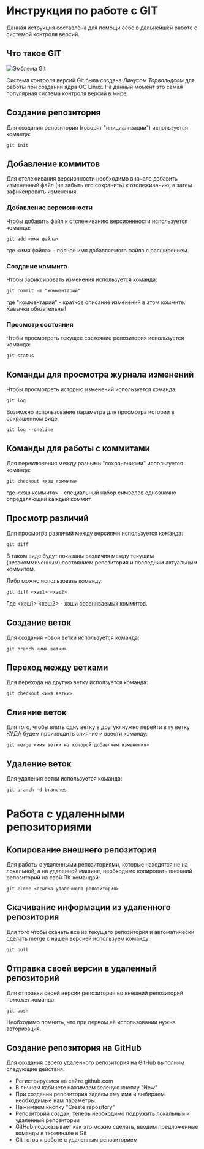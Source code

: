 # **Инструкция по работе с GIT**

Данная иструкция составлена для помощи себе в дальнейшей работе с системой контроля версий.

## Что такое GIT

![Эмблема Git](git.JPG)

Система контроля версий Git была создана *Линусом Торвальдсом* для работы при создании ядра ОС Linux. На данный момент это самая популярная система контроля версий в мире.

## Создание репозитория

Для создания репозитория (говорят "инициализации") используется команда:

    git init

## Добавление коммитов

Для отслеживания версионности необходимо вначале добавить измененный файл (не забыть его сохранить) к отслеживанию, а затем зафиксировать изменения.

### Добавление версионности

Чтобы добавить файл к отслеживанию версионнности используется команда:

    git add <имя файла>

где <имя файла> - полное имя добавляемого файла с расширением.

### Создание коммита

Чтобы зафиксировать изменения используется команда:

    git commit -m "комментарий"

где "комментарий" - краткое описание изменений в этом коммите. Кавычки обязательны!

### Просмотр состояния

Чтобы просмотреть текущее состояние репозитория используется команда:

    git status

## Команды для просмотра журнала изменений

Чтобы просмотреть историю изменений используется команда:

    git log

Возможно использование параметра для просмотра истории в сокращенном виде:

    git log --oneline

## Команды для работы с коммитами

Для переключения между разными "сохранениями" используется команда:

    git checkout <хэш коммита>

где <хэш коммита> - специальный набор символов однозначно определяющий каждый коммит.

## Просмотр различий

Для просмотра различий между версиями используется команда:

    git diff

В таком виде будут показаны различия между текущим (незакоммиченным) состоянием репозитория и последним актуальным коммитом.

Либо можно использовать команду:

    git diff <хэш1> <хэш2>

Где <хэш1> <хэш2> - хэши сравниваемых коммитов.

## Создание веток

Для создания новой ветки используется команда:

    git branch <имя ветки>

## Переход между ветками

Для перехода на другую ветку исползуется команда:

    git checkout <имя ветки>

## Слияние веток

Для того, чтобы влить одну ветку в другую нужно перейти в ту ветку КУДА будем производить слияние и ввести команду:

    git merge <имя ветки из которой добавляем изменения>

## Удаление веток

Для удаления ветки используется команда:

    git branch -d branches

# Работа с удаленными репозиториями

## Копирование внешнего репозитория

Для работы с удаленными репозиториями, которые находятся не на локальной, а на удаленной машине, необходимо копировать внешний репозиторий на свой ПК командой:

    git clone <ссылка удаленного репозитория>

## Скачивание информации из удаленного репозитория

Для того чтобы скачать все из текущего репозитория и автоматически сделать merge с нашей версией используем команду:

    git pull

## Отправка своей версии в удаленный репозиторий

Для отправки своей версии репозитория во внешний репозиторий поможет команда:

    git push

Необходимо помнить, что при первом её использовании нужна авторизация.

## Создание репозитория на GitHub

Для создания своего удаленного репозитория на GitHub выполним следующие действия:

* Регистрируемся на сайте github.com
* В личном кабинете нажимаем зеленую кнопку "New"
* При создании репозитория задаем ему имя и выбираем необходимые нам параметры.
* Нажимаем кнопку "Create repository"
* Репозиторий создан, теперь необходимо подружить локальный и удаленный репозитории
* GitHub подсказывает как это можно сделать, вводим предложенные команды в терминале в Git
* Git готов к работе с удаленным репозиторием
